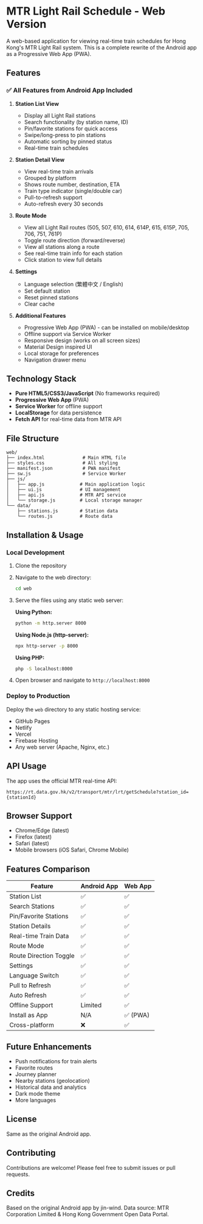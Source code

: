 # MTR Light Rail Schedule - Web Version

A web-based application for viewing real-time train schedules for Hong Kong's MTR Light Rail system. This is a complete rewrite of the Android app as a Progressive Web App (PWA).

## Features

### ✅ All Features from Android App Included

1. **Station List View**
   - Display all Light Rail stations
   - Search functionality (by station name, ID)
   - Pin/favorite stations for quick access
   - Swipe/long-press to pin stations
   - Automatic sorting by pinned status
   - Real-time train schedules

2. **Station Detail View**
   - View real-time train arrivals
   - Grouped by platform
   - Shows route number, destination, ETA
   - Train type indicator (single/double car)
   - Pull-to-refresh support
   - Auto-refresh every 30 seconds

3. **Route Mode**
   - View all Light Rail routes (505, 507, 610, 614, 614P, 615, 615P, 705, 706, 751, 761P)
   - Toggle route direction (forward/reverse)
   - View all stations along a route
   - See real-time train info for each station
   - Click station to view full details

4. **Settings**
   - Language selection (繁體中文 / English)
   - Set default station
   - Reset pinned stations
   - Clear cache

5. **Additional Features**
   - Progressive Web App (PWA) - can be installed on mobile/desktop
   - Offline support via Service Worker
   - Responsive design (works on all screen sizes)
   - Material Design inspired UI
   - Local storage for preferences
   - Navigation drawer menu

## Technology Stack

- **Pure HTML5/CSS3/JavaScript** (No frameworks required)
- **Progressive Web App** (PWA)
- **Service Worker** for offline support
- **LocalStorage** for data persistence
- **Fetch API** for real-time data from MTR API

## File Structure

```
web/
├── index.html              # Main HTML file
├── styles.css              # All styling
├── manifest.json           # PWA manifest
├── sw.js                   # Service Worker
├── js/
│   ├── app.js             # Main application logic
│   ├── ui.js              # UI management
│   ├── api.js             # MTR API service
│   └── storage.js         # Local storage manager
└── data/
    ├── stations.js        # Station data
    └── routes.js          # Route data
```

## Installation & Usage

### Local Development

1. Clone the repository
2. Navigate to the web directory:
   ```bash
   cd web
   ```

3. Serve the files using any static web server:
   
   **Using Python:**
   ```bash
   python -m http.server 8000
   ```
   
   **Using Node.js (http-server):**
   ```bash
   npx http-server -p 8000
   ```
   
   **Using PHP:**
   ```bash
   php -S localhost:8000
   ```

4. Open browser and navigate to `http://localhost:8000`

### Deploy to Production

Deploy the `web` directory to any static hosting service:
- GitHub Pages
- Netlify
- Vercel
- Firebase Hosting
- Any web server (Apache, Nginx, etc.)

## API Usage

The app uses the official MTR real-time API:
```
https://rt.data.gov.hk/v2/transport/mtr/lrt/getSchedule?station_id={stationId}
```

## Browser Support

- Chrome/Edge (latest)
- Firefox (latest)
- Safari (latest)
- Mobile browsers (iOS Safari, Chrome Mobile)

## Features Comparison

| Feature | Android App | Web App |
|---------|-------------|---------|
| Station List | ✅ | ✅ |
| Search Stations | ✅ | ✅ |
| Pin/Favorite Stations | ✅ | ✅ |
| Station Details | ✅ | ✅ |
| Real-time Train Data | ✅ | ✅ |
| Route Mode | ✅ | ✅ |
| Route Direction Toggle | ✅ | ✅ |
| Settings | ✅ | ✅ |
| Language Switch | ✅ | ✅ |
| Pull to Refresh | ✅ | ✅ |
| Auto Refresh | ✅ | ✅ |
| Offline Support | Limited | ✅ |
| Install as App | N/A | ✅ (PWA) |
| Cross-platform | ❌ | ✅ |

## Future Enhancements

- Push notifications for train alerts
- Favorite routes
- Journey planner
- Nearby stations (geolocation)
- Historical data and analytics
- Dark mode theme
- More languages

## License

Same as the original Android app.

## Contributing

Contributions are welcome! Please feel free to submit issues or pull requests.

## Credits

Based on the original Android app by jin-wind.
Data source: MTR Corporation Limited & Hong Kong Government Open Data Portal.
